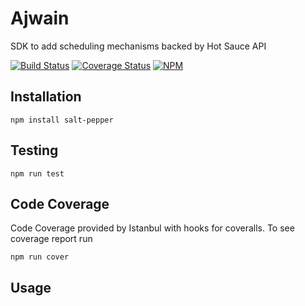 # Ajwain

SDK to add scheduling mechanisms backed by Hot Sauce API 

[![Build Status](https://travis-ci.org/GannettDigital/SpiceRack.svg?branch=master)](https://travis-ci.org/GannettDigital/SpiceRack)
[![Coverage Status](https://coveralls.io/repos/GannettDigital/SpiceRack/badge.svg?branch=master&service=github)](https://coveralls.io/github/GannettDigital/SpiceRack?branch=master)
[![NPM](https://nodei.co/npm/salt-pepper.png?downloads=true&downloadRank=true&stars=true)](https://nodei.co/npm/salt-pepper/)

## Installation
```npm install salt-pepper```

## Testing
```npm run test```
 
## Code Coverage
Code Coverage provided by Istanbul with hooks for coveralls.  To see coverage report run

```
npm run cover
```

## Usage
```javascript

```